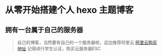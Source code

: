 # 从零开始搭建个人 hexo 主题博客

## 拥有一台属于自己的服务器

>自己的博客，当然要有自己的一个服务器啦，这边推荐阿里云
>[阿里云购买地址](https://www.aliyun.com/?utm_content=se_1000301881)
>记得进行学生认证，购买云服务器ESC